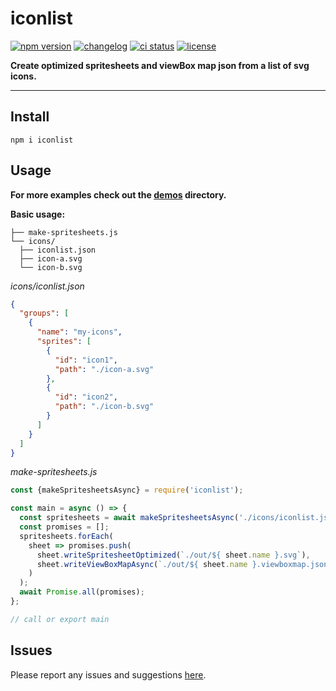 # iconlist

[![npm version](https://img.shields.io/npm/v/iconlist.svg?style=for-the-badge&labelColor=222222)](https://www.npmjs.com/package/iconlist)
[![changelog](https://img.shields.io/badge/-changelog-222222?style=for-the-badge)](CHANGELOG.md)
[![ci status](https://img.shields.io/github/workflow/status/davidstraka2/iconlist/Lint%20and%20test/master?style=for-the-badge&labelColor=222222&logo=github)](https://github.com/davidstraka2/iconlist)
[![license](https://img.shields.io/npm/l/iconlist.svg?style=for-the-badge&labelColor=222222)](LICENSE)

**Create optimized spritesheets and viewBox map json from a list of svg icons.**

---

## Install

```shell
npm i iconlist
```

## Usage

**For more examples check out the [demos](demos/) directory.**

**Basic usage:**

```
├── make-spritesheets.js
└── icons/
  ├── iconlist.json
  ├── icon-a.svg
  └── icon-b.svg
```

*icons/iconlist.json*
```json
{
  "groups": [
    {
      "name": "my-icons",
      "sprites": [
        {
          "id": "icon1",
          "path": "./icon-a.svg"
        },
        {
          "id": "icon2",
          "path": "./icon-b.svg"
        }
      ]
    }
  ]
}
```

*make-spritesheets.js*
```js
const {makeSpritesheetsAsync} = require('iconlist');

const main = async () => {
  const spritesheets = await makeSpritesheetsAsync('./icons/iconlist.json');
  const promises = [];
  spritesheets.forEach(
    sheet => promises.push(
      sheet.writeSpritesheetOptimized(`./out/${ sheet.name }.svg`),
      sheet.writeViewBoxMapAsync(`./out/${ sheet.name }.viewboxmap.json`),
    )
  );
  await Promise.all(promises);
};

// call or export main
```

## Issues

Please report any issues and suggestions [here](https://github.com/davidstraka2/iconlist/issues).
